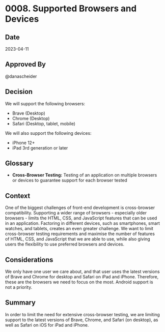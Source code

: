 # 0008. Supported Browsers and Devices

## Date

2023-04-11

## Approved By

@danascheider

## Decision

We will support the following browsers:

- Brave (Desktop)
- Chrome (Desktop)
- Safari (Desktop, tablet, mobile)

We will also support the following devices:

- iPhone 12+
- iPad 3rd generation or later

## Glossary

- **Cross-Browser Testing:** Testing of an application on multiple browsers or devices to guarantee support for each browser tested

## Context

One of the biggest challenges of front-end development is cross-browser compatibility. Supporting a wider range of browsers - especially older browsers - limits the HTML, CSS, and JavaScript features that can be used in an application. Factoring in different devices, such as smartphones, smart watches, and tablets, creates an even greater challenge. We want to limit cross-browser testing requirements and maximise the number of features of HTML, CSS, and JavaScript that we are able to use, while also giving users the flexibility to use preferred browsers and devices.

## Considerations

We only have one user we care about, and that user uses the latest versions of Brave and Chrome for desktop and Safari on iPad and iPhone. Therefore, these are the browsers we need to focus on the most. Android support is not a priority.

## Summary

In order to limit the need for extensive cross-browser testing, we are limiting support to the latest versions of Brave, Chrome, and Safari (on desktop), as well as Safari on iOS for iPad and iPhone.
